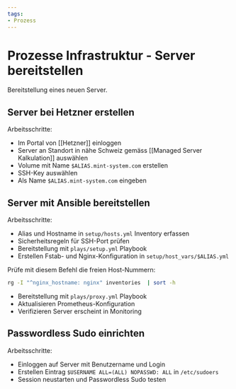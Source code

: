 ```yaml
---
tags:
- Prozess
---
```

# Prozesse Infrastruktur - Server bereitstellen
Bereitstellung eines neuen Server.

## Server bei Hetzner erstellen

Arbeitsschritte:
* Im Portal von [[Hetzner]] einloggen
* Server an Standort in nähe Schweiz gemäss [[Managed Server Kalkulation]] auswählen
* Volume mit Name `$ALIAS.mint-system.com` erstellen
* SSH-Key auswählen
* Als Name `$ALIAS.mint-system.com` eingeben

## Server mit Ansible bereitstellen

Arbeitsschritte:
* Alias und Hostname in `setup/hosts.yml` Inventory erfassen
* Sicherheitsregeln für SSH-Port prüfen
* Bereitstellung mit `plays/setup.yml` Playbook
* Erstellen Fstab- und Nginx-Konfiguration in `setup/host_vars/$ALIAS.yml`

Prüfe mit diesem Befehl die freien Host-Nummern:

```bash
rg -I "^nginx_hostname: nginx" inventories  | sort -h
```

* Bereitstellung mit `plays/proxy.yml` Playbook
* Aktualisieren Prometheus-Konfiguration
* Verifizieren Server erscheint in Monitoring

## Passwordless Sudo einrichten

Arbeitsschritte:
* Einloggen auf Server mit Benutzername und Login
* Erstellen Eintrag `$USERNAME ALL=(ALL) NOPASSWD: ALL` in `/etc/sudoers`
* Session neustarten und Passwordless Sudo testen
